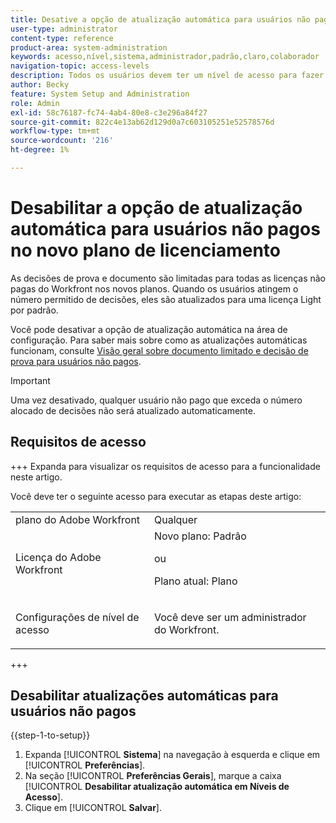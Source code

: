 ```yaml
---
title: Desative a opção de atualização automática para usuários não pagos no novo plano de licenciamento
user-type: administrator
content-type: reference
product-area: system-administration
keywords: acesso,nível,sistema,administrador,padrão,claro,colaborador
navigation-topic: access-levels
description: Todos os usuários devem ter um nível de acesso para fazer logon e trabalhar no Workfront. Você usa o nível de acesso para controlar o que um usuário pode ver e fazer com determinados objetos e áreas do Workfront.
author: Becky
feature: System Setup and Administration
role: Admin
exl-id: 58c76187-fc74-4ab4-80e8-c3e296a84f27
source-git-commit: 822c4e13ab62d129d0a7c603105251e52578576d
workflow-type: tm+mt
source-wordcount: '216'
ht-degree: 1%

---
```


# Desabilitar a opção de atualização automática para usuários não pagos no novo plano de licenciamento

As decisões de prova e documento são limitadas para todas as licenças não pagas do Workfront nos novos planos. Quando os usuários atingem o número permitido de decisões, eles são atualizados para uma licença Light por padrão.

Você pode desativar a opção de atualização automática na área de configuração. Para saber mais sobre como as atualizações automáticas funcionam, consulte [Visão geral sobre documento limitado e decisão de prova para usuários não pagos](/help/quicksilver/review-and-approve-work/proof-doc-decision-limits.md).

>[!IMPORTANT]
>
>Uma vez desativado, qualquer usuário não pago que exceda o número alocado de decisões não será atualizado automaticamente.

## Requisitos de acesso

+++ Expanda para visualizar os requisitos de acesso para a funcionalidade neste artigo.

Você deve ter o seguinte acesso para executar as etapas deste artigo:

<table style="table-layout:auto"> 
 <col> 
 <col> 
 <tbody> 
  <tr> 
   <td role="rowheader">plano do Adobe Workfront</td> 
   <td>Qualquer</td> 
  </tr> 
  <tr> 
   <td role="rowheader">Licença do Adobe Workfront</td> 
   <td>Novo plano: Padrão
   <p>ou</p>
   <p>Plano atual: Plano</p></td> 
  </tr> 
  <tr> 
   <td role="rowheader">Configurações de nível de acesso</td> 
   <td> <p>Você deve ser um administrador do Workfront.</p></td> 
  </tr> 
 </tbody> 
</table>

+++

## Desabilitar atualizações automáticas para usuários não pagos

{{step-1-to-setup}}

1. Expanda [!UICONTROL **Sistema**] na navegação à esquerda e clique em [!UICONTROL **Preferências**].
1. Na seção [!UICONTROL **Preferências Gerais**], marque a caixa [!UICONTROL **Desabilitar atualização automática em Níveis de Acesso**].
1. Clique em [!UICONTROL **Salvar**].
